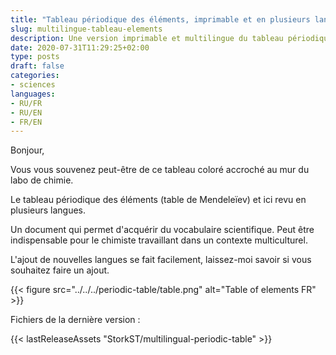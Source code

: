 ```yaml
---
title: "Tableau périodique des éléments, imprimable et en plusieurs langues"
slug: multilingue-tableau-elements
description: Une version imprimable et multilingue du tableau périodique des éléments réalisée en Tex
date: 2020-07-31T11:29:25+02:00
type: posts
draft: false
categories:
- sciences
languages:
- RU/FR
- RU/EN
- FR/EN
---
```


Bonjour,

Vous vous souvenez peut-être de ce tableau coloré accroché au mur du labo de chimie.

Le tableau périodique des éléments (table de Mendeleïev) et ici revu en plusieurs langues.

Un document qui permet d'acquérir du vocabulaire scientifique. Peut être indispensable pour le chimiste travaillant dans un contexte multiculturel.


L'ajout de nouvelles langues se fait facilement, laissez-moi savoir si vous souhaitez faire un ajout.


{{< figure src="../../../periodic-table/table.png" alt="Table of elements FR" >}}


Fichiers de la dernière version :

{{< lastReleaseAssets "StorkST/multilingual-periodic-table" >}}
